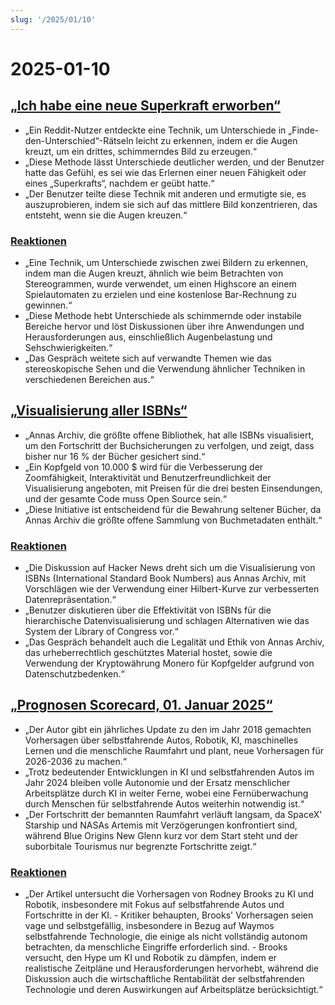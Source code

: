 ```yaml
---
slug: '/2025/01/10'
---
```


# 2025-01-10

## [„Ich habe eine neue Superkraft erworben“](https://danielwirtz.com/blog/spot-the-difference-superpower)

- „Ein Reddit-Nutzer entdeckte eine Technik, um Unterschiede in „Finde-den-Unterschied“-Rätseln leicht zu erkennen, indem er die Augen kreuzt, um ein drittes, schimmerndes Bild zu erzeugen.“
- „Diese Methode lässt Unterschiede deutlicher werden, und der Benutzer hatte das Gefühl, es sei wie das Erlernen einer neuen Fähigkeit oder eines „Superkrafts“, nachdem er geübt hatte.“
- „Der Benutzer teilte diese Technik mit anderen und ermutigte sie, es auszuprobieren, indem sie sich auf das mittlere Bild konzentrieren, das entsteht, wenn sie die Augen kreuzen.“

### [Reaktionen](https://news.ycombinator.com/item?id=42655870)

- „Eine Technik, um Unterschiede zwischen zwei Bildern zu erkennen, indem man die Augen kreuzt, ähnlich wie beim Betrachten von Stereogrammen, wurde verwendet, um einen Highscore an einem Spielautomaten zu erzielen und eine kostenlose Bar-Rechnung zu gewinnen.“
- „Diese Methode hebt Unterschiede als schimmernde oder instabile Bereiche hervor und löst Diskussionen über ihre Anwendungen und Herausforderungen aus, einschließlich Augenbelastung und Sehschwierigkeiten.“
- „Das Gespräch weitete sich auf verwandte Themen wie das stereoskopische Sehen und die Verwendung ähnlicher Techniken in verschiedenen Bereichen aus.“

## [„Visualisierung aller ISBNs“](https://annas-archive.org/blog/all-isbns.html)

- „Annas Archiv, die größte offene Bibliothek, hat alle ISBNs visualisiert, um den Fortschritt der Buchsicherungen zu verfolgen, und zeigt, dass bisher nur 16 % der Bücher gesichert sind.“
- „Ein Kopfgeld von 10.000 $ wird für die Verbesserung der Zoomfähigkeit, Interaktivität und Benutzerfreundlichkeit der Visualisierung angeboten, mit Preisen für die drei besten Einsendungen, und der gesamte Code muss Open Source sein.“
- „Diese Initiative ist entscheidend für die Bewahrung seltener Bücher, da Annas Archiv die größte offene Sammlung von Buchmetadaten enthält.“

### [Reaktionen](https://news.ycombinator.com/item?id=42652577)

- „Die Diskussion auf Hacker News dreht sich um die Visualisierung von ISBNs (International Standard Book Numbers) aus Annas Archiv, mit Vorschlägen wie der Verwendung einer Hilbert-Kurve zur verbesserten Datenrepräsentation.“
- „Benutzer diskutieren über die Effektivität von ISBNs für die hierarchische Datenvisualisierung und schlagen Alternativen wie das System der Library of Congress vor.“
- „Das Gespräch behandelt auch die Legalität und Ethik von Annas Archiv, das urheberrechtlich geschütztes Material hostet, sowie die Verwendung der Kryptowährung Monero für Kopfgelder aufgrund von Datenschutzbedenken.“

## [„Prognosen Scorecard, 01. Januar 2025“](https://rodneybrooks.com/predictions-scorecard-2025-january-01/)

- „Der Autor gibt ein jährliches Update zu den im Jahr 2018 gemachten Vorhersagen über selbstfahrende Autos, Robotik, KI, maschinelles Lernen und die menschliche Raumfahrt und plant, neue Vorhersagen für 2026-2036 zu machen.“
- „Trotz bedeutender Entwicklungen in KI und selbstfahrenden Autos im Jahr 2024 bleiben volle Autonomie und der Ersatz menschlicher Arbeitsplätze durch KI in weiter Ferne, wobei eine Fernüberwachung durch Menschen für selbstfahrende Autos weiterhin notwendig ist.“
- „Der Fortschritt der bemannten Raumfahrt verläuft langsam, da SpaceX' Starship und NASAs Artemis mit Verzögerungen konfrontiert sind, während Blue Origins New Glenn kurz vor dem Start steht und der suborbitale Tourismus nur begrenzte Fortschritte zeigt.“

### [Reaktionen](https://news.ycombinator.com/item?id=42651275)

- „Der Artikel untersucht die Vorhersagen von Rodney Brooks zu KI und Robotik, insbesondere mit Fokus auf selbstfahrende Autos und Fortschritte in der KI. - Kritiker behaupten, Brooks' Vorhersagen seien vage und selbstgefällig, insbesondere in Bezug auf Waymos selbstfahrende Technologie, die einige als nicht vollständig autonom betrachten, da menschliche Eingriffe erforderlich sind. - Brooks versucht, den Hype um KI und Robotik zu dämpfen, indem er realistische Zeitpläne und Herausforderungen hervorhebt, während die Diskussion auch die wirtschaftliche Rentabilität der selbstfahrenden Technologie und deren Auswirkungen auf Arbeitsplätze berücksichtigt.“

<head>
  <meta property="og:title" content="„Ich habe eine neue Superkraft erworben“" />
  <meta property="og:type" content="website" />
  <meta property="og:image" content="https://og.cho.sh/api/og/?title=%E2%80%9EIch%20habe%20eine%20neue%20Superkraft%20erworben%E2%80%9C&subheading=Freitag%2C%2010.%20Januar%202025%3A%20Hacker%20News%20Zusammenfassung" />
</head>
